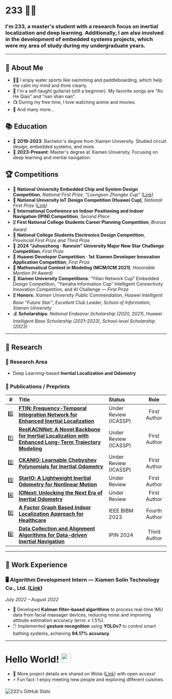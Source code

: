 # 233 👨‍💻
### I'm 233, a master's student with a research focus on inertial localization and deep learning. Additionally, I am also involved in the development of embedded systems projects, which were my area of study during my undergraduate years.

---

## 🧐 About Me
- 🏊‍♀️ I enjoy water sports like swimming and paddleboarding, which help me calm my mind and think clearly.
- 🎸 I'm a self-taught guitarist (still a beginner). My favorite songs are "An He Qiao" and "nan shan nan".
- 📺 During my free time, I love watching anime and movies.
- 👯 And many more...

## 📚 Education
- 📗 **2019-2023**: Bachelor's degree from Xiamen University. Studied circuit design, embedded systems, and more.
- 📘 **2023-Present**: Master's degree at Xiamen University. Focusing on deep learning and inertial navigation.
<!-- - 📙 **Future Goals**: I am confident in my ability to pursue a Ph.D., but I am currently focusing on gaining professional experience due to financial considerations. -->

## 🏆 Competitions

- 🥇 **National University Embedded Chip and System Design Competition**, *National First Prize, “Loongson Zhongke Cup”* ([Link](http://www.socchina.net/home?trackType=2))
- 🥇 **National University IoT Design Competition (Huawei Cup)**, *National First Prize* ([Link](https://iot.sjtu.edu.cn/Default.aspx))
- 🥈 **International Conference on Indoor Positioning and Indoor Navigation (IPIN) Competition**, *Second Place*
- 🎖 **First National College Students Career Planning Competition**, *Bronze Award*
- 🥇 **National College Students Electronics Design Competition**, *Provincial First Prize and Third Prize*
- 🥇 **2024 “Juhuozhong · Rannxin” University Major New Star Challenge Competition**, *First Prize*
- 🥇 **Huawei Developer Competition · 1st Xiamen Developer Innovation Application Competition**, *First Prize*
- 🏅 **Mathematical Contest in Modeling (MCM/ICM 2021)**, *Honorable Mention (H Award)*
- 🥇 **Xiamen University Competitions**: “Yilian Network Cup” Embedded Design Competition, “Yamaha Information Cup” Intelligent Connectivity Innovation Competition, and AI Challenge — *First Prize*
- 🎖 **Honors**: *Xiamen University Public Commendation*, *Huawei Intelligent Base “Future Star”*, *Excellent Club Leader, School of Information, Xiamen University*
- 💰 **Scholarships**: *National Endeavor Scholarship (2020, 2021)*, *Huawei Intelligent Base Scholarship (2021–2023)*, *School-level Scholarship (2023)*

---

## 🔬 Research

### 🎯 Research Area
- Deep Learning–based **Inertial Localization and Odometry**

### 🧠 Publications / Preprints

| # | Title | Status | Role |
|:-:|:------|:-------|:----:|
| 0️⃣ | [**FTIN: Frequency-Temporal Integration Network for Enhanced Inertial Localization**](https://arxiv.org/abs/2507.16120) | Under Review (ICASSP) | First Author |
| 1️⃣ | [**ResKACNNet: A Novel Backbone for Inertial Localization with Enhanced Long-Term Trajectory Modeling**](https://arxiv.org/abs/2507.16865) | Under Review (ICASSP) | First Author |
| 2️⃣ | [**CKANIO: Learnable Chebyshev Polynomials for Inertial Odometry**](https://arxiv.org/abs/2507.15293) | Under Review (ICASSP) | First Author |
| 3️⃣ | [**StarIO: A Lightweight Inertial Odometry for Nonlinear Motion**](https://arxiv.org/abs/2507.16121) | Under Review | First Author |
| 4️⃣ | [**IONext: Unlocking the Next Era of Inertial Odometry**](https://arxiv.org/abs/2507.17089) | Under Review | First Author |
| 5️⃣ | [**A Factor Graph Based Indoor Localization Approach for Healthcare**](https://ieeexplore.ieee.org/abstract/document/10385673) | IEEE BIBM 2023 | Fourth Author |
| 6️⃣ | [**Data Collection and Alignment Algorithms for Data-driven Inertial Navigation**](https://ieeexplore.ieee.org/abstract/document/10786128) | IPIN 2024 | Third Author |

---

## 💼 Work Experience

### 🖥️ **Algorithm Development Intern — Xiamen Solin Technology Co., Ltd.** ([Link](https://www.solex-group.com/))  
*July 2022 – August 2022*

- 🧭 Developed **Kalman filter–based algorithms** to process real-time IMU data from facial massager devices, reducing noise and improving attitude estimation accuracy (error ≤ 1.5%).
- ✋ Implemented **gesture recognition** using **YOLOv7** to control smart bathing systems, achieving **94.17% accuracy**.

---

# Hello World! <img src="https://github.com/TheDudeThatCode/TheDudeThatCode/blob/master/Assets/Hi.gif" width="29px">

- 💬 More project details are shared on Wolai ([Link](https://www.wolai.com/nQ1geaWohw1TourtRFLABF)) with open access!
- ⚡ Fun fact: I enjoy meeting new people and exploring different cuisines.

![233's GitHub Stats](https://github-readme-stats.vercel.app/api?username=BUG423&show_icons=true)
